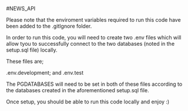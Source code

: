 #NEWS_API

Please note that the enviroment variables required to run this code have been added to the .gitIgnore folder.

In order to run this code, you will need to create two .env files which will allow tyou to successfully connect to the two databases (noted in the setup.sql file) locally.

These files are;

.env.development; and .env.test

The PGDATABASES will need to be set in both of these files according to the databases created in the aforementioned setup.sql file.

Once setup, you should be able to run this code locally and enjoy :)